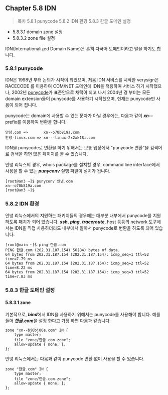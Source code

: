 ## Chapter 5.8 IDN

>목차
5.8.1 punycode
5.8.2 IDN 환경
5.8.3 한글 도메인 설정
  * 5.8.3.1 domain zone 설정
  * 5.8.3.2 zone file 설정

IDN(Internationalized Domain Name)은 흔히 다국어 도메인이라고 말을 하기도 합니다.


### 5.8.1 punycode

IDN은 1998년 부터 논의가 시작이 되었으며, 처음 IDN 서비스를 시작한 verysign은 RACECODE 를 이용하여 COM/NET 도메인에 IDN을 적용하여 서비스 하기 시작했으나, 2002년 [punycode](https://ko.wikipedia.org/wiki/%ED%93%A8%EB%8B%88%EC%BD%94%EB%93%9C)가 표준안으로 채택이 되고 나서 2004년 경 부터는 모든 domain extension들이 punycode를 사용하기 시작했으며, 현재는 punycode만 사용이 되어 집니다.

punycode는 domain에 사용할 수 있는 문자가 아닐 경우에는,  다음과 같이 ***xn--*** prefix를 이용하여 변환을 합니다.

```
안녕.com =>       xn--o70b819a.com
안녕-linux.com => xn---linux-2x2xk18i.com
```

IDN을 punycode로 변환을 하기 위해서는 보통 웹상에서 "punycode 변환"을 검색어로 검색을 하면 많은 페이지를 볼 수 있습니다.

안녕 리눅스의 경우, whois package를 설치할 경우, command line interface에서 사용을 할 수 있는 ***punyconv*** 실행 파일이 설치가 됩니다.

```
[root@an3 ~]$ punyconv 안녕.com
xn--o70b819a.com
[root@an3 ~]$
```

### 5.8.2 IDN 환경

안녕 리눅스에서의 지원하는 패키지들의 경우에는 대부분 내부에서 punycode를 지원하도록 패치가 되어 있습니다. ***ssh***, ***ping***, ***traceroute***, host 등등의 network 도구에서는 IDN을 직접 사용하더라도 내부에서 알아서 punycode로 변환을 하도록 되어 있습니다.

```
[root@main ~]$ ping 한글.com
PING 한글.com (202.31.187.154) 56(84) bytes of data.
64 bytes from 202.31.187.154 (202.31.187.154): icmp_seq=1 ttl=52 time=7.79 ms
64 bytes from 202.31.187.154 (202.31.187.154): icmp_seq=2 ttl=52 time=8.22 ms
64 bytes from 202.31.187.154 (202.31.187.154): icmp_seq=3 ttl=52 time=7.83 ms
```

### 5.8.3 한글 도메인 설정

#### 5.8.3.1 zone
기본적으로, ***bind***에서 IDN을 사용하기 위해서는 punycode를 사용해야 합니다. 예를 들어 ***한글.com***을 설정 한다고 가정 하면 다음과 같습니다.

```
zone "xn--bj0bj06e.com" IN {
    type master;
    file "zone/한글.com.zone";
    allow-update { none; };
};
```

안녕 리눅스에서는 다음과 같이 punycode 변환 없이 사용을 할 수 있습니다.

```
zone "한글.com" IN {
    type master;
    file "zone/한글.com.zone";
    allow-update { none; };
};
```

